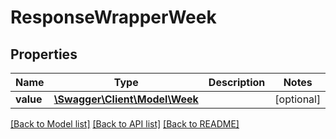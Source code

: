 # ResponseWrapperWeek

## Properties
Name | Type | Description | Notes
------------ | ------------- | ------------- | -------------
**value** | [**\Swagger\Client\Model\Week**](Week.md) |  | [optional] 

[[Back to Model list]](../../README.md#documentation-for-models) [[Back to API list]](../../README.md#documentation-for-api-endpoints) [[Back to README]](../../README.md)

